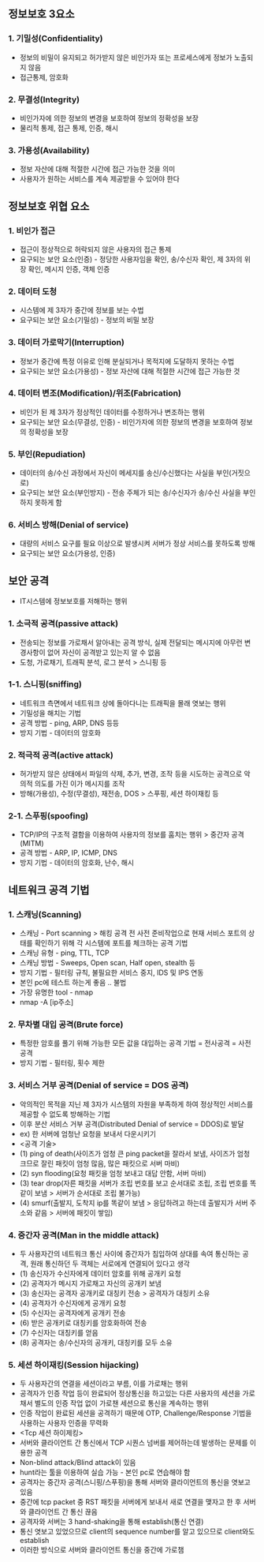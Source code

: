 ## 정보보호 3요소
### 1. 기밀성(Confidentiality)
* 정보의 비밀이 유지되고 허가받지 않은 비인가자 또는 프로세스에게 정보가 노출되지 않음
* 접근통제, 암호화
### 2. 무결성(Integrity)
* 비인가자에 의한 정보의 변경을 보호하여 정보의 정확성을 보장
* 물리적 통제, 접근 통제, 인증, 해시
### 3. 가용성(Availability)
* 정보 자산에 대해 적절한 시간에 접근 가능한 것을 의미
* 사용자가 원하는 서비스를 계속 제공받을 수 있어야 한다 

## 정보보호 위협 요소
### 1. 비인가 접근
* 접근이 정상적으로 허락되지 않은 사용자의 접근 통제
* 요구되는 보안 요소(인증) - 정당한 사용자임을 확인, 송/수신자 확인, 제 3자의 위장 확인, 메시지 인증, 객체 인증
### 2. 데이터 도청
* 시스템에 제 3자가 중간에 정보를 보는 수법
* 요구되는 보안 요소(기밀성) - 정보의 비밀 보장
### 3. 데이터 가로막기(Interruption)
* 정보가 중간에 특정 이유로 인해 분실되거나 목적지에 도달하지 못하는 수법
* 요구되는 보안 요소(가용성) - 정보 자산에 대해 적절한 시간에 접근 가능한 것
### 4. 데이터 변조(Modification)/위조(Fabrication)
* 비인가 된 제 3자가 정상적인 데이터를 수정하거나 변조하는 행위
* 요구되는 보안 요소(무결성, 인증) - 비인가자에 의한 정보의 변경을 보호하여 정보의 정확성을 보장
### 5. 부인(Repudiation)
* 데이터의 송/수신 과정에서 자신이 메세지를 송신/수신했다는 사실을 부인(거짓으로)
* 요구되는 보안 요소(부인방지) - 전송 주체가 되는 송/수신자가 송/수신 사실을 부인하지 못하게 함
### 6. 서비스 방해(Denial of service)
* 대량의 서비스 요구를 필요 이상으로 발생시켜 서버가 정상 서비스를 못하도록 방해
* 요구되는 보안 요소(가용성, 인증)

## 보안 공격
* IT시스템에 정보보호를 저해하는 행위
### 1. 소극적 공격(passive attack)
* 전송되는 정보를 가로채서 알아내는 공격 방식, 실제 전달되는 메시지에 아무런 변경사항이 없어 자신이 공격받고 있는지 알 수 없음
* 도청, 가로채기, 트래픽 분석, 로그 분석 > 스니핑 등
### 1-1. 스니핑(sniffing)
* 네트워크 측면에서 네트워크 상에 돌아다니는 트래픽을 몰래 엿보는 행위
* 기밀성을 해치는 기법
* 공격 방법 - ping, ARP, DNS 등등
* 방지 기법 - 데이터의 암호화
### 2. 적극적 공격(active attack)
* 허가받지 않은 상태에서 파일의 삭제, 추가, 변경, 조작 등을 시도하는 공격으로 악의적 의도를 가진 이가 메시지를 조작
* 방해(가용성), 수정(무결성), 재전송, DOS > 스푸핑, 세션 하이재킹 등
### 2-1. 스푸핑(spoofing)
* TCP/IP의 구조적 결함을 이용하여 사용자의 정보를 훔치는 행위 > 중간자 공격(MITM)
* 공격 방법 - ARP, IP, ICMP, DNS
* 방지 기법 - 데이터의 암호화, 난수, 해시

## 네트워크 공격 기법
### 1. 스캐닝(Scanning)
* 스캐닝 - Port scanning > 해킹 공격 전 사전 준비작업으로 현재 서비스 포트의 상태를 확인하기 위해 각 시스템에 포트를 체크하는 공격 기법
* 스캐닝 유형 - ping, TTL, TCP
* 스캐닝 방법 - Sweeps, Open scan, Half open, stealth 등
* 방지 기법 - 필터링 규칙, 불필요한 서비스 중지, IDS 및 IPS 연동
* 본인 pc에 테스트 하는게 좋음 .. 불법 
* 가장 유명한 tool - nmap
* nmap -A [ip주소]
### 2. 무차별 대입 공격(Brute force)
* 특정한 암호를 풀기 위해 가능한 모든 값을 대입하는 공격 기법 = 전사공격 = 사전공격
* 방지 기법 - 필터링, 횟수 제한
### 3. 서비스 거부 공격(Denial of service = DOS 공격)
* 악의적인 목적을 지닌 제 3자가 시스템의 자원을 부족하게 하여 정상적인 서비스를 제공할 수 없도록 방해하는 기법
* 이후 분산 서비스 거부 공격(Distributed Denial of service = DDOS)로 발달
* ex) 한 서버에 엄청난 요청을 보내서 다운시키기
* <공격 기술>
* (1) ping of death(사이즈가 엄청 큰 ping packet을 잘라서 보냄, 사이즈가 엄청 크므로 잘린 패킷이 엄청 많음, 많은 패킷으로 서버 마비)
* (2) syn flooding(요청 패킷을 엄청 보내고 대답 안함, 서버 마비)
* (3) tear drop(자른 패킷을 서버가 조립 번호를 보고 순서대로 조립, 조립 번호를 똑같이 보냄 > 서버가 순서대로 조립 불가능)
* (4) smurf(출발지, 도착지 ip를 똑같이 보냄 > 응답하려고 하는데 출발지가 서버 주소와 같음 > 서버에 패킷이 쌓임)
### 4. 중간자 공격(Man in the middle attack)
* 두 사용자간의 네트워크 통신 사이에 중간자가 침입하여 상대를 속여 통신하는 공격, 원래 통신하던 두 객체는 서로에게 연결되어 있다고 생각
* (1) 송신자가 수신자에게 데이터 암호를 위해 공개키 요청
* (2) 공격자가 메시지 가로채고 자신의 공개키 보냄
* (3) 송신자는 공격자 공개키로 대칭키 전송 > 공격자가 대칭키 소유
* (4) 공격자가 수신자에게 공개키 요청
* (5) 수신자는 공격자에게 공개키 전송
* (6) 받은 공개키로 대칭키를 암호화하여 전송
* (7) 수신자는 대칭키를 얻음
* (8) 공격자는 송/수신자의 공개키, 대칭키를 모두 소유
### 5. 세션 하이재킹(Session hijacking)
* 두 사용자간의 연결을 세션이라고 부름, 이를 가로채는 행위
* 공격자가 인증 작업 등이 완료되어 정상통신을 하고있는 다른 사용자의 세션을 가로채서 별도의 인증 작업 없이 가로챈 세션으로 통신을 계속하는 행위
* 인증 작업이 완료된 세션을 공격하기 때문에 OTP, Challenge/Response 기법을 사용하는 사용자 인증을 무력화
* <Tcp 세션 하이제킹> 
* 서버와 클라이언트 간 통신에서 TCP 시퀀스 넘버를 제어하는데 발생하는 문제를 이용한 공격
* Non-blind attack/Blind attack이 있음
* hunt라는 툴을 이용하여 실습 가능 - 본인 pc로 연습해야 함
* 공격자는 중간자 공격(스니핑/스푸핑)을 통해 서버와 클라이언트의 통신을 엿보고 있음
* 중간에 tcp packet 중 RST 패킷을 서버에게 보내서 새로 연결을 맺자고 한 후 서버와 클라이언트 간 통신 끊음
* 공격자와 서버는 3 hand-shaking을 통해 establish(통신 연결)
* 통신 엿보고 있었으므로 client의 sequence number를 알고 있으므로 client와도 establish
* 이러한 방식으로 서버와 클라이언트 통신을 중간에 가로챔
